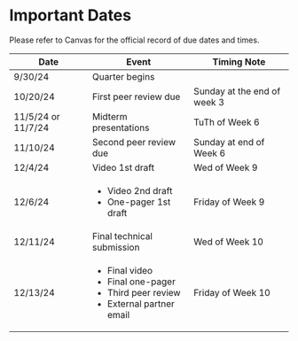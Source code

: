 # Important Dates

Please refer to Canvas for the official record of due dates and times.

| Date | Event | Timing Note
| ----------- | ----------- | --- | 
| 9/30/24 | Quarter begins | 
| 10/20/24 | First peer review due | Sunday at the end of week 3 |
| 11/5/24 or 11/7/24 | Midterm presentations | TuTh of Week 6 |
| 11/10/24 | Second peer review due | Sunday at end of Week 6 |
| 12/4/24 | Video 1st draft | Wed of Week 9 |
| 12/6/24  | <ul><li>Video 2nd draft</li> <li>One-pager 1st draft</li></ul> | Friday of Week 9 |
| 12/11/24 | Final technical submission | Wed of Week 10 |
| 12/13/24 | <ul><li>Final video</li><li>Final one-pager</li><li>Third peer review</li><li>External partner email</li></ul> | Friday of Week 10 |